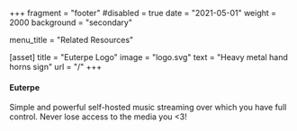 +++
fragment = "footer"
#disabled = true
date = "2021-05-01"
weight = 2000
background = "secondary"

menu_title = "Related Resources"

[asset]
  title = "Euterpe Logo"
  image = "logo.svg"
  text = "Heavy metal hand horns sign"
  url = "/"
+++

#### Euterpe

Simple and powerful self-hosted music streaming
over which you have full control. Never lose access
to the media you <3!
